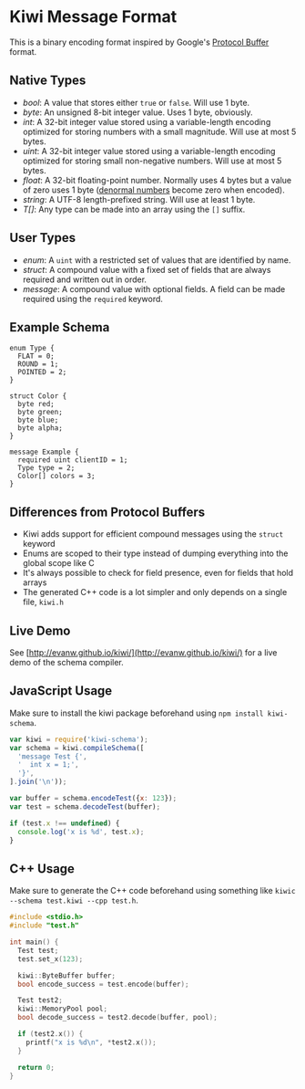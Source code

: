 # Kiwi Message Format

This is a binary encoding format inspired by Google's [Protocol Buffer](https://developers.google.com/protocol-buffers/) format.

## Native Types

* *bool*: A value that stores either `true` or `false`. Will use 1 byte.
* *byte*: An unsigned 8-bit integer value. Uses 1 byte, obviously.
* *int*: A 32-bit integer value stored using a variable-length encoding optimized for storing numbers with a small magnitude. Will use at most 5 bytes.
* *uint*: A 32-bit integer value stored using a variable-length encoding optimized for storing small non-negative numbers. Will use at most 5 bytes.
* *float*: A 32-bit floating-point number. Normally uses 4 bytes but a value of zero uses 1 byte ([denormal numbers](https://en.wikipedia.org/wiki/Denormal_number) become zero when encoded).
* *string*: A UTF-8 length-prefixed string. Will use at least 1 byte.
* *T[]*: Any type can be made into an array using the `[]` suffix.

## User Types

* *enum*: A `uint` with a restricted set of values that are identified by name.
* *struct*: A compound value with a fixed set of fields that are always required and written out in order.
* *message*: A compound value with optional fields. A field can be made required using the `required` keyword.

## Example Schema

```
enum Type {
  FLAT = 0;
  ROUND = 1;
  POINTED = 2;
}

struct Color {
  byte red;
  byte green;
  byte blue;
  byte alpha;
}

message Example {
  required uint clientID = 1;
  Type type = 2;
  Color[] colors = 3;
}
```

## Differences from Protocol Buffers

* Kiwi adds support for efficient compound messages using the `struct` keyword
* Enums are scoped to their type instead of dumping everything into the global scope like C
* It's always possible to check for field presence, even for fields that hold arrays
* The generated C++ code is a lot simpler and only depends on a single file, `kiwi.h`

## Live Demo

See [http://evanw.github.io/kiwi/](http://evanw.github.io/kiwi/) for a live demo of the schema compiler.

## JavaScript Usage

Make sure to install the kiwi package beforehand using `npm install kiwi-schema`.

```js
var kiwi = require('kiwi-schema');
var schema = kiwi.compileSchema([
  'message Test {',
  '  int x = 1;',
  '}',
].join('\n'));

var buffer = schema.encodeTest({x: 123});
var test = schema.decodeTest(buffer);

if (test.x !== undefined) {
  console.log('x is %d', test.x);
}
```

## C++ Usage

Make sure to generate the C++ code beforehand using something like `kiwic --schema test.kiwi --cpp test.h`.

```cpp
#include <stdio.h>
#include "test.h"

int main() {
  Test test;
  test.set_x(123);

  kiwi::ByteBuffer buffer;
  bool encode_success = test.encode(buffer);

  Test test2;
  kiwi::MemoryPool pool;
  bool decode_success = test2.decode(buffer, pool);

  if (test2.x()) {
    printf("x is %d\n", *test2.x());
  }

  return 0;
}
```
